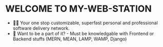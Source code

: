 # WELCOME TO MY-WEB-STATION

- 🙋‍♀️ Your one stop customizable, superfast personal and professional software delivery network.
- 🌈 Want to be a part of it? - Must be knowledgable with Frontend or Backend stuffs (MERN, MEAN, LAMP, WAMP, Django)

